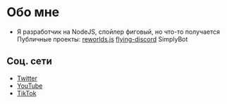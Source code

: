 # Обо мне
- Я разработчик на NodeJS, спойлер фиговый, но что-то получается<br>Публичные проекты: [reworlds.js](https://github.com/reworldsjs) [flying-discord](https://github.com/not-simply-kel/flying-discord-public) SimplyBot
## Соц. сети
- [Twitter](https://twitter.com/Not_Simply_Kel 'Кликни)')
- [YouTube](https://www.youtube.com/channel/UCZRHmdboFKJnueAdCub4Hkg)
- [TikTok](https://www.tiktok.com/@not_simply_kel?)

<!---
not-simply-kel/not-simply-kel is a ✨ special ✨ repository because its `README.md` (this file) appears on your GitHub profile.
You can click the Preview link to take a look at your changes.
--->
